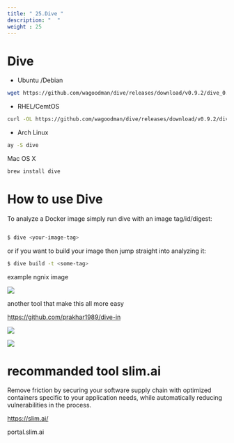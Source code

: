 ```yaml
---
title: " 25.Dive "
description: "  "
weight : 25
---
```


# Dive 


* Ubuntu /Debian 

```bash
wget https://github.com/wagoodman/dive/releases/download/v0.9.2/dive_0.9.2_linux_amd64.deb sudo apt install ./dive_0.9.2_linux_amd64.deb
```

* RHEL/CemtOS

```bash
curl -OL https://github.com/wagoodman/dive/releases/download/v0.9.2/dive_0.9.2_linux_amd64.rpm rpm -i dive_0.9.2_linux_amd64.rpm

```

* Arch Linux

```bash
ay -S dive

```

Mac OS X

```bash
brew install dive

```

# How to use Dive

To analyze a Docker image simply run dive with an image tag/id/digest:

```bash

$ dive <your-image-tag>
```

or if you want to build your image then jump straight into analyzing it:

```bash
$ dive build -t <some-tag> 
```

example  ngnix image 

![](./images/dive.png)


another tool that make this all more easy 

https://github.com/prakhar1989/dive-in

![](./images/1.png)

![](./images/2.png)


# recommanded tool slim.ai


Remove friction by securing your software supply chain with optimized containers specific to your application needs, while automatically reducing vulnerabilities in the process.


https://slim.ai/

portal.slim.ai 

